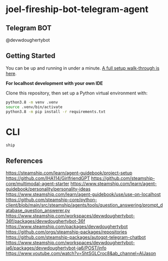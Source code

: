 # joel-fireship-bot-telegram-agent

## Telegram BOT
@devwdoughertybot

## Getting Started

You can be up and running in under a minute. [A full setup walk-through is here]().

**For localhost development with your own IDE**

Clone this repository, then set up a Python virtual environment with:

```bash
python3.8 -m venv .venv
source .venv/bin/activate
python3.8 -m pip install -r requirements.txt
```

# CLI

```ship```

## References 

https://steamship.com/learn/agent-guidebook/project-setup
https://github.com/IHA114/GirlfriendGPT
https://github.com/steamship-core/multimodal-agent-starter
https://www.steamship.com/learn/agent-guidebook/personality/personality-ideas
https://www.steamship.com/learn/agent-guidebook/use/use-on-localhost
https://github.com/steamship-core/python-client/blob/main/src/steamship/agents/tools/question_answering/prompt_database_question_answerer.py
https://www.steamship.com/workspaces/devwdoughertybot-36f/packages/devwdoughertybot-36f
https://www.steamship.com/packages/devwdoughertybot
https://github.com/orgs/steamship-packages/repositories
https://github.com/steamship-packages/autogpt-telegram-chatbot
https://www.steamship.com/workspaces/devwdoughertybot-ja6/packages/devwdoughertybot-ja6/POST/info
https://www.youtube.com/watch?v=5htSGLCroc8&ab_channel=AIJason